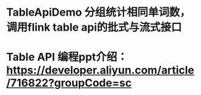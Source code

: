 # TableApiDemo  分组统计相同单词数，调用flink table api的批式与流式接口
# Table API 编程ppt介绍：https://developer.aliyun.com/article/716822?groupCode=sc   
